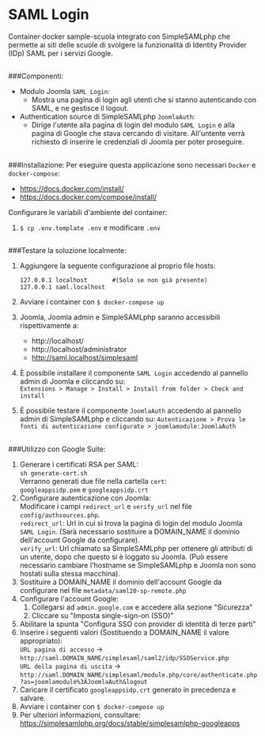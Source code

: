 # SAML Login
Container docker sample-scuola integrato con SimpleSAMLphp
che permette ai siti delle scuole di svolgere la funzionalità
di Identity Provider (IDp) SAML per i servizi Google.  
##

###Componenti:
- Modulo Joomla `SAML Login`:
    - Mostra una pagina di login agli utenti che si stanno autenticando
    con SAML, e ne gestisce il logout.
- Authentication source di SimpleSAMLphp `JoomlaAuth`:  
    - Dirige l'utente alla pagina di login del modulo `SAML Login` e
     alla pagina di Google che stava cercando di visitare.
     All'untente verrà richiesto di inserire le credenziali di Joomla
     per poter proseguire.
##

###Installazione:
Per eseguire questa applicazione sono necessari `Docker` e `docker-compose`:
  - https://docs.docker.com/install/
  - https://docs.docker.com/compose/install/

Configurare le variabili d'ambiente del container:  
  1. `$ cp .env.template .env` e modificare `.env`
##

###Testare la soluzione localmente:  
  1. Aggiungere la seguente configurazione al proprio file hosts:
    
         127.0.0.1 localhost       #(Solo se non già presente)
         127.0.0.1 saml.localhost
    
  2. Avviare i container con `$ docker-compose up`
  3. Joomla, Joomla admin e SimpleSAMLphp saranno accessibili rispettivamente a:
     - http://localhost/
     - http://localhost/administrator
     - http://saml.localhost/simplesaml
  4. È possibile installare il componente `SAML Login` accedendo al pannello
  admin di Joomla e cliccando su:  
  `Extensions > Manage > Install > Install from folder > Check and install`
  5. È possibile testare il componente `JoomlaAuth` accedendo al pannello admin
  di SimpleSAMLphp e cliccando su:
  `Autenticazione > Prova le fonti di autenticazione configurate > joomlamodule:JoomlaAuth`
##

###Utilizzo con Google Suite:
  1. Generare i certificati RSA per SAML:  
    `sh generate-cert.sh`  
    Verranno generati due file nella cartella `cert`:  
    `googleappsidp.pem` e `googleappsidp.crt`
  2. Configurare autenticazione con Joomla:  
    Modificare i campi `redirect_url` e `verify_url` nel file `config/authsources.php`.  
    `redirect_url`: Url in cui si trova la pagina di login del modulo Joomla `SAML Login`.
    (Sarà necessario sostituire a DOMAIN_NAME il dominio dell'account Google da configurare).  
    `verify_url`: Url chiamato sa SimpleSAMLphp per ottenere gli attributi di un
    utente, dopo che questo si è loggato su Joomla. (Può essere necessario cambiare l'hostname
    se SimpleSAMLphp e Joomla non sono hostati sulla stessa macchina).
  3. Sostituire a DOMAIN_NAME il dominio dell'account Google da configurare nel file
  `metadata/saml20-sp-remote.php`
  4. Configurare l'account Google:
      1. Collegarsi ad `admin.google.com` e accedere alla sezione "Sicurezza"
      2. Cliccare su "Imposta single-sign-on (SSO)"
  5. Abilitare la spunta "Configura SSO con provider di identità di terze parti"
  6. Inserire i seguenti valori (Sostituendo a DOMAIN_NAME il valore appropriato):   
      `URL pagina di accesso` -> `http://saml.DOMAIN_NAME/simplesaml/saml2/idp/SSOService.php`  
      `URL della pagina di uscita` -> `http://saml.DOMAIN_NAME/simplesaml/module.php/core/authenticate.php?as=joomlamodule%3AJoomlaAuth&logout`  
  7. Caricare il certificato `googleappsidp.crt` generato in precedenza e salvare.
  8. Avviare i container con `$ docker-compose up`
  9. Per ulteriori informazioni, consultare: https://simplesamlphp.org/docs/stable/simplesamlphp-googleapps

